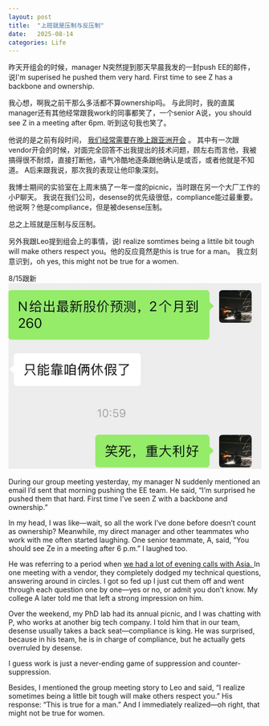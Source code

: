 ```yaml
---
layout: post
title:  "上班就是压制与反压制"
date:   2025-08-14
categories: Life
---
```


昨天开组会的时候，manager N突然提到那天早晨我发的一封push EE的邮件，说I'm superised he pushed them very hard. 
First time to see Z has a backbone and ownership.

我心想，啊我之前干那么多活都不算ownership吗。
与此同时，我的直属manager还有其他经常跟我work的同事都笑了，一个senior A说，you should see Z in a meeting after 6pm.
听到这句我也笑了。

他说的是之前有段时间，
<a href="https://zseun.github.io/life/2025/05/21/journal_2.html" target="_blank" rel="noopener noreferrer">我们经常需要在晚上跟亚洲开会</a>
。
其中有一次跟vendor开会的时候，对面完全回答不出我提出的技术问题，顾左右而言他，我被搞得很不耐烦，直接打断他，语气冷酷地逐条跟他确认是或否，或者他就是不知道。
A后来跟我说，那次我的表现让他印象深刻。

我博士期间的实验室在上周末搞了一年一度的picnic，当时跟在另一个大厂工作的小P聊天。
我说在我们公司，desense的优先级很低，compliance能过最重要。他说啊？他是compliance，但是被desense压制。

总之上班就是压制与反压制。

另外我跟Leo提到组会上的事情，说I realize somtimes being a littile bit tough will make others respect you。他的反应竟然是this is true for a man。
我立刻意识到，oh yes, this might not be true for a women.

8/15跟新
![pic](/image/jpg_6.jpg)


During our group meeting yesterday, my manager N suddenly mentioned an email I’d sent that morning pushing the EE team. 
He said, “I’m surprised he pushed them that hard. First time I’ve seen Z with a backbone and ownership.”

In my head, I was like—wait, so all the work I’ve done before doesn’t count as ownership?
Meanwhile, my direct manager and other teammates who work with me often started laughing. 
One senior teammate, A, said, “You should see Ze in a meeting after 6 p.m.” I laughed too.

He was referring to a period when 
<a href="https://zseun.github.io/life/2025/05/21/journal_2.html" target="_blank" rel="noopener noreferrer">we had a lot of evening calls with Asia. </a>
In one meeting with a vendor, they completely dodged my technical questions, answering around in circles. 
I got so fed up I just cut them off and went through each question one by one—yes or no, or admit you don’t know. 
My college A later told me that left a strong impression on him.

Over the weekend, my PhD lab had its annual picnic, and I was chatting with P, who works at another big tech company. 
I told him that in our team, desense usually takes a back seat—compliance is king. 
He was surprised, because in his team, he is in charge of compliance, but he actually gets overruled by desense.

I guess work is just a never-ending game of suppression and counter-suppression.

Besides, I mentioned the group meeting story to Leo and said, “I realize sometimes being a little bit tough will make others respect you.”
His response: “This is true for a man.”
And I immediately realized—oh right, that might not be true for women.